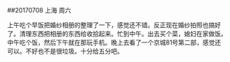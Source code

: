 ##20170708   上海   周六

上午吃个早饭把婚纱相册的整理了一下，感觉还不错。反正现在婚纱拍照也搞好了。清理东西把相册的东西给收拾起来。忙到中午。出去买个菜，媳妇在家做饭。中午吃个饭，然后下午就在那玩手机。晚上去看了一个京城81号第二部，感觉还可以。不好也不是很垃圾。十分给五分吧。
 

